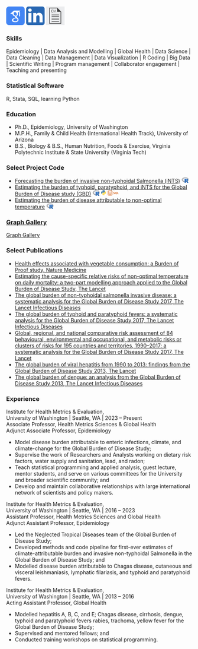 

[<img src="/assets/img/google-scholar.svg" width="50" />](https://scholar.google.com/citations?user=URpg89oAAAAJ&hl=en)
[<img src="/assets/img/linkedin.png" width="50" />](https://www.linkedin.com/in/jeffrey-stanaway-26496b86/)
[<img src="/assets/img/cv_icon.jpg" height="50" />](assets/pdfs/cvR_personal.pdf)



### Skills
Epidemiology | Data Analysis and Modelling | Global Health | Data Science | Data Cleaning | Data Management | Data Visualization | R Coding | Big Data | Scientific Writing | Program management | Collaborator engagement | Teaching and presenting

### Statistical Software
R, Stata, SQL, learning Python

### Education
* Ph.D., Epidemiology, University of Washington
* M.P.H., Family & Child Health (International Health Track), University of Arizona
* B.S., Biology & B.S., Human Nutrition, Foods & Exercise,
Virginia Polytechnic Institute & State University (Virginia Tech)

### Select Project Code
* [Forecasting the burden of invasive non-typhoidal Salmonella (iNTS)](https://github.com/jstanaway/jstanaway.github.io/tree/master/ints_forecasting)
  <img src="/assets/img/r_logo.svg" height="15" />
* [Estimating the burden of typhoid, paratyphoid, and iNTS for the Global Burden of Disease study (GBD)](https://github.com/jstanaway/jstanaway.github.io/tree/master/enteric_fever)
  <img src="/assets/img/r_logo.svg" height="15" /> <img src="/assets/img/python-logo.svg" height="15" /> <img src="/assets/img/sql_logo.png" height="15" />
* [Estimating the burden of disease attributable to non-optimal temperature](https://github.com/jstanaway/jstanaway.github.io/tree/master/temperature)
  <img src="/assets/img/r_logo.svg" height="15" />

### [Graph Gallery](graph_gallery.md)  
[Graph Gallery](graph_gallery.html)  

### Select Publications
* [Health effects associated with vegetable consumption: a Burden of Proof study, Nature Medicine](assets/pdfs/vegBop.pdf)
* [Estimating the cause-specific relative risks of non-optimal temperature on daily mortality: a two-part modelling approach applied to the Global Burden of Disease Study, The Lancet](assets/pdfs/temperatureGBD2019.pdf)
* [The global burden of non-typhoidal salmonella invasive disease: a systematic analysis for the Global Burden of Disease Study 2017, The Lancet Infectious Diseases](assets/pdfs/intsBurden2017.pdf)
* [The global burden of typhoid and paratyphoid fevers: a systematic analysis for the Global Burden of Disease Study 2017, The Lancet Infectious Diseases](assets/pdfs/typhoidBurden2017.pdf)
* [Global, regional, and national comparative risk assessment of 84 behavioural, environmental and occupational, and metabolic risks or clusters of risks for 195 countries and territories, 1990–2017: a systematic analysis for the Global Burden of Disease Study 2017, The Lancet](assets/pdfs/riskFactorCapstone2017.pdf)
* [The global burden of viral hepatitis from 1990 to 2013: findings from the Global Burden of Disease Study 2013, The Lancet](assets/pdfs/viralHepatitisGBD2013.pdf)
* [The global burden of dengue: an analysis from the Global Burden of Disease Study 2013, The Lancet Infectious Diseases](assets/pdfs/dengueBurden2013.pdf)
    
### Experience
Institute for Health Metrics & Evaluation,   
University of Washington | Seattle, WA | 2023 – Present  
Associate Professor, Health Metrics Sciences & Global Health  
Adjunct Associate Professor, Epidemiology  
*	Model disease burden attributable to enteric infections, climate, and climate-change for the Global Burden of Disease Study;
*	Supervise the work of Researchers and Analysts working on dietary risk factors, water supply and sanitation, lead, and radon;
* Teach statistical programming and applied analysis, guest lecture, mentor students, and serve on various committees for the University and broader scientific community; and
*	Develop and maintain collaborative relationships with large international network of scientists and policy makers.

Institute for Health Metrics & Evaluation,     
University of Washington | Seattle, WA | 2016 – 2023  
Assistant Professor, Health Metrics Sciences and Global Health  
Adjunct Assistant Professor, Epidemiology  
*	Led the Neglected Tropical Diseases team of the Global Burden of Disease Study;
*	Developed methods and code pipeline for first-ever estimates of climate-attributable burden and invasive non-typhoidal Salmonella in the Global Burden of Disease Study; and
*	Modelled disease burden attributable to Chagas disease, cutaneous and visceral leishmaniasis, lymphatic filariasis, and typhoid and paratyphoid fevers.

Institute for Health Metrics & Evaluation,   
University of Washington | Seattle, WA | 2013 – 2016  
Acting Assistant Professor, Global Health
*	Modelled hepatitis A, B, C, and E; Chagas disease, cirrhosis, dengue, typhoid and paratyphoid fevers rabies, trachoma, yellow fever for the Global Burden of Disease Study;
*	Supervised and mentored fellows; and
*	Conducted training workshops on statistical programming.




